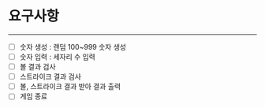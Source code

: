 # 요구사항

---

- [ ] 숫자 생성 : 랜덤 100~999 숫자 생성
- [ ] 숫자 입력 : 세자리 수 입력
- [ ] 볼 결과 검사
- [ ] 스트라이크 결과 검사
- [ ] 볼, 스트라이크 결과 받아 결과 출력
- [ ] 게임 종료

